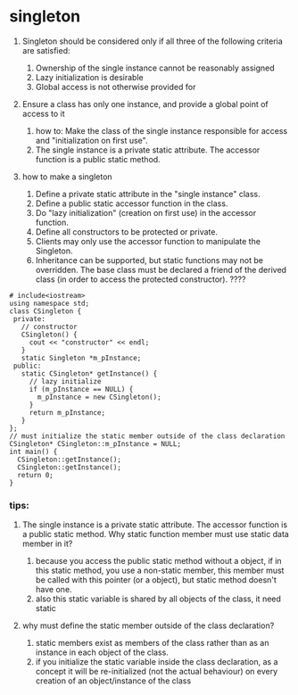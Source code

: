 # singleton

1. Singleton should be considered only if all three of the following criteria are satisfied:
    1. Ownership of the single instance cannot be reasonably assigned
    2. Lazy initialization is desirable
    3. Global access is not otherwise provided for

2. Ensure a class has only one instance, and provide a global point of access to it
    1. how to: Make the class of the single instance responsible for access and "initialization on first use". 
    2. The single instance is a private static attribute. The accessor function is a public static method.

3. how to make a singleton
    1. Define a private static attribute in the "single instance" class.
    2. Define a public static accessor function in the class.
    3. Do "lazy initialization" (creation on first use) in the accessor function.
    4. Define all constructors to be protected or private.
    5. Clients may only use the accessor function to manipulate the Singleton.
    6. Inheritance can be supported, but static functions may not be overridden. The base class must be declared a friend of the derived class (in order to access the protected constructor). ????
```
# include<iostream>
using namespace std;
class CSingleton {
 private:
   // constructor
   CSingleton() {
     cout << "constructor" << endl;
   }
   static Singleton *m_pInstance;
 public:
   static CSingleton* getInstance() {
     // lazy initialize
     if (m_pInstance == NULL) {
       m_pInstance = new CSingleton();
     }
     return m_pInstance;
   }
};
// must initialize the static member outside of the class declaration
CSingleton* CSingleton::m_pInstance = NULL;
int main() {
  CSingleton::getInstance();
  CSingleton::getInstance();
  return 0;
}
```
### tips:
1. The single instance is a private static attribute. The accessor function is a public static method. Why static function member must use static data member in it?
    1. because you access the public static method without a object, if in this static method, you use a non-static member, this member must be called with this pointer (or a object), but static method doesn't have one.
    2. also this static variable is shared by all objects of the class, it need static

2. why must define the static member outside of the class declaration?
    1. static members exist as members of the class rather than as an instance in each object of the class.
    2. if you initialize the static variable inside the class declaration, as a concept it will be re-initialized (not the actual behaviour) on every creation of an object/instance of the class
